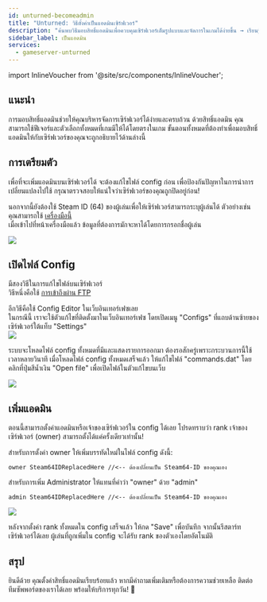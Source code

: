 ```yaml
---
id: unturned-becomeadmin
title: "Unturned: วิธีตั้งค่าเป็นแอดมินเซิร์ฟเวอร์"
description: "ค้นพบวิธีมอบสิทธิ์แอดมินเพื่อควบคุมเซิร์ฟเวอร์เต็มรูปแบบและจัดการในเกมได้ง่ายขึ้น → เรียนรู้เพิ่มเติมตอนนี้"
sidebar_label: เป็นแอดมิน
services:
  - gameserver-unturned
---
```


import InlineVoucher from '@site/src/components/InlineVoucher';

## แนะนำ
การมอบสิทธิ์แอดมินช่วยให้คุณบริหารจัดการเซิร์ฟเวอร์ได้ง่ายและครบถ้วน ด้วยสิทธิ์แอดมิน คุณสามารถใช้ฟีเจอร์และตัวเลือกทั้งหมดที่เกมมีให้ได้โดยตรงในเกม ขั้นตอนทั้งหมดที่ต้องทำเพื่อมอบสิทธิ์แอดมินให้กับเซิร์ฟเวอร์ของคุณจะถูกอธิบายไว้ด้านล่างนี้  
<InlineVoucher />

## การเตรียมตัว

เพื่อที่จะเพิ่มแอดมินบนเซิร์ฟเวอร์ได้ จะต้องแก้ไขไฟล์ config ก่อน เพื่อป้องกันปัญหาในการนำการเปลี่ยนแปลงไปใช้ กรุณาตรวจสอบให้แน่ใจว่าเซิร์ฟเวอร์ของคุณถูกปิดอยู่ก่อน!

นอกจากนี้ยังต้องใช้ Steam ID (64) ของผู้เล่นเพื่อให้เซิร์ฟเวอร์สามารถระบุผู้เล่นได้ ตัวอย่างเช่น คุณสามารถใช้ [เครื่องมือนี้](https://steamidfinder.com/)  
เมื่อเข้าไปที่หน้าเครื่องมือแล้ว ข้อมูลที่ต้องการมักจะหาได้โดยการกรอกชื่อผู้เล่น

![](https://screensaver01.zap-hosting.com/index.php/s/72YkRLBXE77NJQ5/preview)

## เปิดไฟล์ Config

มีสองวิธีในการแก้ไขไฟล์บนเซิร์ฟเวอร์  
วิธีหนึ่งคือใช้ [การเข้าถึงผ่าน FTP](gameserver-ftpaccess.md)

อีกวิธีคือใช้ Config Editor ในเว็บอินเทอร์เฟซเลย  
ในกรณีนี้ เราจะใช้ตัวแก้ไขที่ติดตั้งมาในเว็บอินเทอร์เฟซ โดยเปิดเมนู "Configs" ที่แถบด้านซ้ายของเซิร์ฟเวอร์ใต้แท็บ "Settings"  
![](https://screensaver01.zap-hosting.com/index.php/s/x872MGFpMLbTBj2/preview)

ระบบจะโหลดไฟล์ config ทั้งหมดที่มีและแสดงรายการออกมา ต้องรอสักครู่เพราะกระบวนการนี้ใช้เวลาหลายวินาที เมื่อโหลดไฟล์ config ทั้งหมดเสร็จแล้ว ให้แก้ไขไฟล์ "commands.dat" โดยคลิกที่ปุ่มสีน้ำเงิน "Open file" เพื่อเปิดไฟล์ในตัวแก้ไขบนเว็บ

![](https://screensaver01.zap-hosting.com/index.php/s/9mZyJKX6xCTeDeA/preview)

## เพิ่มแอดมิน

ตอนนี้สามารถตั้งค่าแอดมินหรือเจ้าของเซิร์ฟเวอร์ใน config ได้เลย โปรดทราบว่า rank เจ้าของเซิร์ฟเวอร์ (owner) สามารถตั้งได้แค่ครั้งเดียวเท่านั้น!

สำหรับการตั้งค่า owner ให้เพิ่มบรรทัดใหม่ในไฟล์ config ดังนี้:

`owner Steam64IDReplacedHere //<-- ต้องเปลี่ยนเป็น Steam64-ID ของคุณเอง`

สำหรับการเพิ่ม Administrator ให้แทนที่คำว่า "owner" ด้วย "admin"

`admin Steam64IDReplacedHere //<-- ต้องเปลี่ยนเป็น Steam64-ID ของคุณเอง`

![](https://screensaver01.zap-hosting.com/index.php/s/i6PpdsfK6spBECj/preview)

หลังจากตั้งค่า rank ทั้งหมดใน config เสร็จแล้ว ให้กด "Save" เพื่อบันทึก จากนั้นรีสตาร์ทเซิร์ฟเวอร์ได้เลย ผู้เล่นที่ถูกเพิ่มใน config จะได้รับ rank ของตัวเองโดยอัตโนมัติ

## สรุป

ยินดีด้วย คุณตั้งค่าสิทธิ์แอดมินเรียบร้อยแล้ว หากมีคำถามเพิ่มเติมหรือต้องการความช่วยเหลือ ติดต่อทีมซัพพอร์ตของเราได้เลย พร้อมให้บริการทุกวัน! 🙂

<InlineVoucher />
